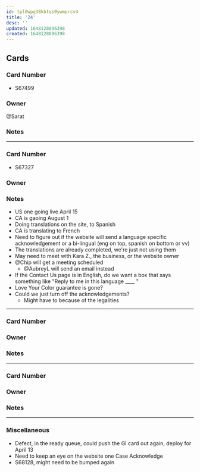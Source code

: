 ```yaml
---
id: tpl0wpg38kbtqs0ywmprcv4
title: '24'
desc: ''
updated: 1648128896398
created: 1648128896398
---
```


## Cards

### Card Number
- S67499
### Owner
@Sarat
### Notes

---

### Card Number
- S67327
### Owner

### Notes
- US one going live April 15
- CA is gaoing August 1
- Doing translations on the site, to Spanish
- CA is translating to French
- Need to figure out if the website will send a language specific acknowledgement or a bi-lingual (eng on top, spanish on bottom or vv)
- The translations are already completed, we're just not using them
- May need to meet with Kara Z., the business, or the website owner
- @Chip will get a meeting scheduled
  - @AubreyL will send an email instead
- If the Contact Us page is in English, do we want a box that says something like "Reply to me in this language ____ "
- Love Your Color guarantee is gone?
- Could we just turn off the acknowledgements?
  - Might have to because of the legalities 
---

### Card Number

### Owner

### Notes

---

### Card Number

### Owner

### Notes

---

### Miscellaneous
- Defect, in the ready queue, could push the GI card out again, deploy for April 13
- Need to keep an eye on the website one Case Acknowledge
- S68128, might need to be bumped again
